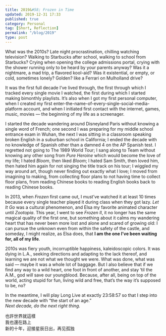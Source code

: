 ```yaml
---
title: 2019&#58; Frozen in Time
updated: 2019-12-31 17:33
published: true
category: Personal
tag: [Short, Reflection]
permalink: "/blog/2019"
type: post
---
```


What was the 2010s? Late night procrastination, chilling watching television? Walking to Starbucks after school, walking to school from Starbucks? Crying when opening the college admissions portal, crying with the shower running only to be heard by your parents anyway? Was it a nightmare, a mad trip, a flavored kool-aid? Was it existential, or empty, or cold, sometimes lonely? Golden? like a Ferrari on Mulholland drive?

It was the first full decade I’ve lived through, the first through which I tracked every single movie I watched, the first during which I started making bimonthly playlists. It’s also when I got my first personal computer, when I created my first enter-the-name-of-every-single-social-media-platform account, and when I initiated first contact with the internet, games, music, movies — the beginning of my life as a screenager.

I started the decade wandering around Disneyland Paris without knowing a single word of French; one second I was preparing for my middle school entrance exam in Wuhan, the next I was sitting in a classroom speaking broken English in a suburban school in California; I ended the decade with no knowledge of Spanish other than a damned 4 on the AP Spanish test. I regretted not going to The 1989 World Tour; I sang along to Team without knowing any other song from _Pure Heroine_ which would become the love of my life; I hated _Bloom_, then liked _Bloom_; I hated Sam Smith, then loved him, then hated him again for not singing the title track on his tour; I wiggled my way around art, though never finding out exactly what I love; I moved from imagining to making, from collecting floor plans to not having time to collect floor plans, from reading Chinese books to reading English books back to reading Chinese books.

In 2013, when _Frozen_ first came out, I must’ve watched it at least 10 times because every single teacher played it during class when they got lazy. _Let It Go_ was a cultural phenomenon, and Elsa my favorite animated character until _Zootopia_. This year, I went to see _Frozen II_, it no longer has the same magical quality of the first one, but something about it calms my wandering heart that has never been more lost and alone and scared of growing old: I can pursue the unknown even from within the safety of the castle, and someday, I might realize, as Elsa does, that **I am the one I’ve been waiting for, all of my life**.

2010s was fiery youth, incorruptible happiness, kaleidoscopic colors. It was dying in L.A., seeking directions and adapting to the lack thereof, and learning we are not what we thought we were. What was done, what was said — maybe it was a whole lot of baggage. But I also believe that if we find any way to a wild heart, one foot in front of another, and stay ‘til the A.M., god _will_ save our youngblood. Because, after all, being on top of the world, acting stupid for fun, living wild and free, that’s the way it’s supposed to be, no?

In the meantime, I will play Long Live at exactly 23:58:57 so that I step into the new decade with “the start of an age.”  
*Next decade, do the next right thing.*

也許世界就這樣  
我也還在路上  
新的十年，迎接星辰日出，再见孤独
